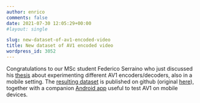 ```yaml
---
author: enrico
comments: false
date: 2021-07-30 12:05:29+00:00
#layout: single

slug: new-dataset-of-av1-encoded-video
title: New dataset of AV1 encoded video
wordpress_id: 3052
---
```


Congratulations to our MSc student Federico Serraino who just discussed his [thesis](https://webthesis.biblio.polito.it/19124) about experimenting different AV1 encoders/decoders, also in a mobile setting. The [resulting dataset](https://github.com/emasala/AV1-performance-analysis) is published on github (original [here](https://github.com/federicoserraino/AV1-performance-analysis)), together with a companion [Android app](https://github.com/federicoserraino/pAV0NE) useful to test AV1 on mobile devices.
